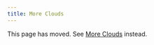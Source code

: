 ```yaml
---
title: More Clouds
---
```


This page has moved. See [More Clouds]({{book.path.docs}}/locations/index.md#more-details-on-specific-clouds) instead.
